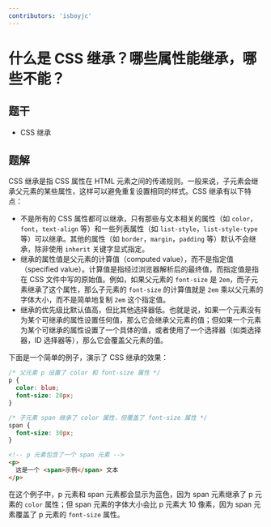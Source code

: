 ```yaml
---
contributors: 'isboyjc'
---
```


# 什么是 CSS 继承？哪些属性能继承，哪些不能？


## 题干

- CSS 继承



## 题解

<!-- ::: details 点我查看题解 -->

CSS 继承是指 CSS 属性在 HTML 元素之间的传递规则。一般来说，子元素会继承父元素的某些属性，这样可以避免重复设置相同的样式。CSS 继承有以下特点：

- 不是所有的 CSS 属性都可以继承，只有那些与文本相关的属性（如 `color`，`font`，`text-align` 等）和一些列表属性（如 `list-style`，`list-style-type` 等）可以继承。其他的属性（如 `border`，`margin`，`padding` 等）默认不会继承，除非使用 `inherit` 关键字显式指定。
- 继承的属性值是父元素的计算值（computed value），而不是指定值（specified value）。计算值是指经过浏览器解析后的最终值，而指定值是指在 CSS 文件中写的原始值。例如，如果父元素的 `font-size` 是 `2em`，而子元素继承了这个属性，那么子元素的 `font-size` 的计算值就是 `2em` 乘以父元素的字体大小，而不是简单地复制 `2em` 这个指定值。
- 继承的优先级比默认值高，但比其他选择器低。也就是说，如果一个元素没有为某个可继承的属性设置任何值，那么它会继承父元素的值；但如果一个元素为某个可继承的属性设置了一个具体的值，或者使用了一个选择器（如类选择器，ID 选择器等），那么它会覆盖父元素的值。

下面是一个简单的例子，演示了 CSS 继承的效果：

```css
/* 父元素 p 设置了 color 和 font-size 属性 */
p {
  color: blue;
  font-size: 20px;
}

/* 子元素 span 继承了 color 属性，但覆盖了 font-size 属性 */
span {
  font-size: 30px;
}
```

```html
<!-- p 元素包含了一个 span 元素 -->
<p>
  这是一个 <span>示例</span> 文本
</p>
```

在这个例子中，p 元素和 span 元素都会显示为蓝色，因为 span 元素继承了 p 元素的 `color` 属性；但 span 元素的字体大小会比 p 元素大 10 像素，因为 span 元素覆盖了 p 元素的 `font-size` 属性。

<!-- ::: -->
